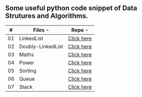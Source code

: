 ## Some useful python code snippet of Data Strutures and Algorithms.


|  #  | Files -                                                                                         | Repo -                                |
| :-: | -------------------------------------------------------------------------------------------------------- | ---------------------------------------------- |
| 01  | LinkedList | [Click here](https://github.com/amisha26/Python-Code-Snippet/blob/master/Codes/ll.py)      |
| 02  | Doubly-LinkedList   | [Click here](https://github.com/amisha26/Python-Code-Snippet/blob/master/Codes/dll.py) |
| 03  | Maths   | [Click here](https://github.com/amisha26/Python-Code-Snippet/blob/master/Codes/maths.py) |
| 04  | Power  | [Click here](https://github.com/amisha26/Python-Code-Snippet/blob/master/Codes/power.py) |
| 05  | Sorting  | [Click here](https://github.com/amisha26/Python-Code-Snippet/blob/master/Codes/sorting.py) |
| 06  | Queue  | [Click here](https://github.com/amisha26/Python-Code-Snippet/blob/master/Codes/queue.py) |
| 07  | Stack  | [Click here](https://github.com/amisha26/Python-Code-Snippet/blob/master/Codes/stack.py) |
